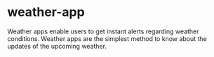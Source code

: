 # weather-app
Weather apps enable users to get instant alerts regarding weather conditions. Weather apps are the simplest method to know about the updates of the upcoming weather.
